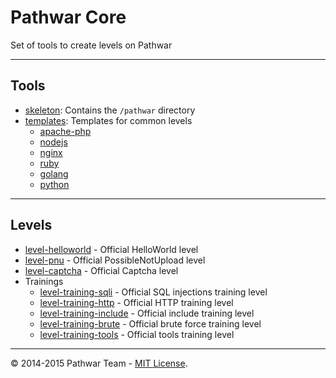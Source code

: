 Pathwar Core
============

Set of tools to create levels on Pathwar

---

Tools
-----

- [skeleton](https://github.com/pathwar/core/tree/master/skeleton): Contains the `/pathwar` directory
- [templates](https://github.com/pathwar/core/tree/master/templates): Templates for common levels
  - [apache-php](https://github.com/pathwar/core/tree/master/templates/apache-php)
  - [nodejs](https://github.com/pathwar/core/tree/master/templates/nodejs)
  - [nginx](https://github.com/pathwar/core/tree/master/templates/nginx)
  - [ruby](https://github.com/pathwar/core/tree/master/templates/ruby)
  - [golang](https://github.com/pathwar/core/tree/master/templates/golang)
  - [python](https://github.com/pathwar/core/tree/master/templates/python)

---

Levels
------

- [level-helloworld](http://github.com/pathwar/level-helloworld) - Official HelloWorld level
- [level-pnu](http://github.com/pathwar/level-pnu) - Official PossibleNotUpload level
- [level-captcha](http://github.com/pathwar/level-captcha) - Official Captcha level
- Trainings
  - [level-training-sqli](http://github.com/pathwar/level-training-sqli) - Official SQL injections training level
  - [level-training-http](http://github.com/pathwar/level-training-http) - Official HTTP training level
  - [level-training-include](http://github.com/pathwar/level-training-include) - Official include training level
  - [level-training-brute](http://github.com/pathwar/level-training-brute) - Official brute force training level
  - [level-training-tools](http://github.com/pathwar/level-training-tools) - Official tools training level

---

© 2014-2015 Pathwar Team - [MIT License](https://github.com/pathwar/core/blob/master/LICENSE.md).

